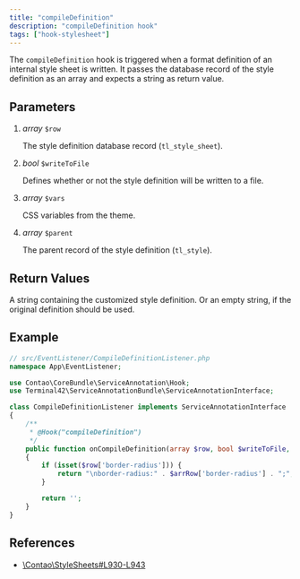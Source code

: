 ```yaml
---
title: "compileDefinition"
description: "compileDefinition hook"
tags: ["hook-stylesheet"]
---
```


The `compileDefinition` hook is triggered when a format definition of an internal
style sheet is written. It passes the database record of the style definition as 
an array and expects a string as return value.


## Parameters

1. *array* `$row`

    The style definition database record (`tl_style_sheet`).

2. *bool* `$writeToFile`

    Defines whether or not the style definition will be written to a file.

3. *array* `$vars`

    CSS variables from the theme.

4. *array* `$parent`

    The parent record of the style definition (`tl_style`).


## Return Values

A string containing the customized style definition. Or an empty string, if the original
definition should be used.


## Example

```php
// src/EventListener/CompileDefinitionListener.php
namespace App\EventListener;

use Contao\CoreBundle\ServiceAnnotation\Hook;
use Terminal42\ServiceAnnotationBundle\ServiceAnnotationInterface;

class CompileDefinitionListener implements ServiceAnnotationInterface
{
    /**
     * @Hook("compileDefinition")
     */
    public function onCompileDefinition(array $row, bool $writeToFile, array $vars, array $parent): string
    {
        if (isset($row['border-radius'])) {
            return "\nborder-radius:" . $arrRow['border-radius'] . ";";
        }

        return '';
    }
}
```


## References

* [\Contao\StyleSheets#L930-L943](https://github.com/contao/contao/blob/4.7.6/core-bundle/src/Resources/contao/classes/StyleSheets.php#L930-L943)
